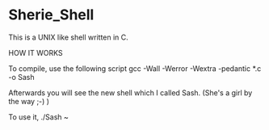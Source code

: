 # Sherie_Shell

   This is a UNIX like shell written in C.
  
  HOW IT WORKS
 
  To compile, use the following script
   gcc -Wall -Werror -Wextra -pedantic *.c -o Sash
 
  Afterwards you will see the new shell which I called Sash. (She's a girl by the way ;-) )
 
  To use it,
          ./Sash
~                  
